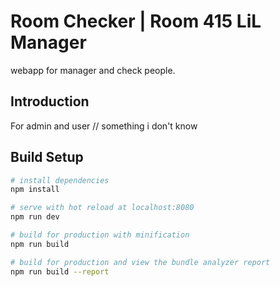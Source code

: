 # Room Checker | Room 415 LiL Manager
webapp for manager and check people.

## Introduction
For admin and user // something i don't know

## Build Setup

``` bash
# install dependencies
npm install

# serve with hot reload at localhost:8080
npm run dev

# build for production with minification
npm run build

# build for production and view the bundle analyzer report
npm run build --report
```